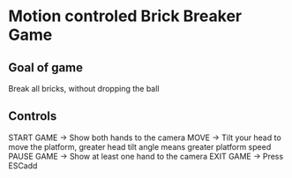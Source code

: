 # Motion controled Brick Breaker Game 

## Goal of game
Break all bricks, without dropping the ball

## Controls
START GAME -> Show both hands to the camera
MOVE -> Tilt your head to move the platform, greater head tilt angle means greater platform speed
PAUSE GAME -> Show at least one hand to the camera
EXIT GAME -> Press ESCadd